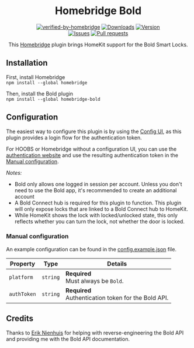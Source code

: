 <span align="center">

# Homebridge Bold

[![verified-by-homebridge](https://badgen.net/badge/homebridge/verified/purple)](https://github.com/homebridge/homebridge/wiki/Verified-Plugins)
[![Downloads](https://img.shields.io/npm/dt/homebridge-bold)](https://www.npmjs.com/package/homebridge-bold)
[![Version](https://img.shields.io/npm/v/homebridge-bold)](https://www.npmjs.com/package/homebridge-bold)
<br/>
[![Issues](https://img.shields.io/github/issues/StefanNienhuis/homebridge-bold)](https://github.com/StefanNienhuis/homebridge-bold/issues)
[![Pull requests](https://img.shields.io/github/issues-pr/StefanNienhuis/homebridge-bold)](https://github.com/StefanNienhuis/homebridge-bold/pulls)

This [Homebridge](https://homebridge.io) plugin brings HomeKit support for the Bold Smart Locks.

</span>

## Installation
First, install Homebridge<br/>
`npm install --global homebridge`

Then, install the Bold plugin<br/>
`npm install --global homebridge-bold`

## Configuration
The easiest way to configure this plugin is by using the [Config UI](https://github.com/oznu/homebridge-config-ui-x), as this plugin provides a login flow for the authentication token.

For HOOBS or Homebridge without a configuration UI, you can use the [authentication website](https://stefannienhuis.github.io/homebridge-bold/) and use the resulting authentication token in the [Manual configuration](#manual-configuration).

*Notes:*
 * Bold only allows one logged in session per account. Unless you don't need to use the Bold app, it's recommended to create an additional account
 * A Bold Connect hub is required for this plugin to function. This plugin will only expose locks that are linked to a Bold Connect hub to HomeKit.
 * While HomeKit shows the lock with locked/unlocked state, this only reflects whether you can turn the lock, not whether the door is locked.

### Manual configuration
An example configuration can be found in the [config.example.json](config.example.json) file.

| Property    | Type     | Details                                                 |
| ----------- | -------- | ------------------------------------------------------- |
| `platform`  | `string` | **Required**<br/>Must always be `Bold`.                 |
| `authToken` | `string` | **Required**<br/>Authentication token for the Bold API. |

## Credits

Thanks to [Erik Nienhuis](https://github.com/ErikNienhuis) for helping with reverse-engineering the Bold API and providing me with the Bold API documentation.
